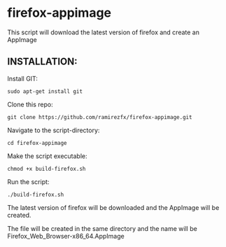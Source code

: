 # firefox-appimage

This script will download the latest version of firefox and create an AppImage

## INSTALLATION:

Install GIT:

`sudo apt-get install git`

Clone this repo:

`git clone https://github.com/ramirezfx/firefox-appimage.git`

Navigate to the script-directory:

`cd firefox-appimage`

Make the script executable:

`chmod +x build-firefox.sh`

Run the script:

`./build-firefox.sh`

The latest version of firefox will be downloaded and the AppImage will be created.

The file will be created in the same directory and the name will be Firefox_Web_Browser-x86_64.AppImage
